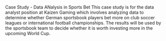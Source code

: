 Case Study - Data ANalysis in Sports Bet 
This case study is for the data analyst position at Kaizen Gaming which involves analyzing data to determine whether German sportsbook players bet more on club soccer leagues or international football championships. The results will be used by the sportsbook team to decide whether it is worth investing more in the upcoming World Cup.
